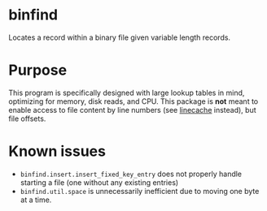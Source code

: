 binfind
=======

Locates a record within a binary file given variable length records.

# Purpose
This program is specifically designed with large lookup tables in mind, optimizing for memory, disk reads, and CPU. This
package is **not** meant to enable access to file content by line numbers 
(see [linecache](https://docs.python.org/3/library/linecache.html) instead), but file offsets.

# Known issues
- `binfind.insert.insert_fixed_key_entry` does not properly handle starting a file (one without any existing entries)
- `binfind.util.space` is unnecessarily inefficient due to moving one byte at a time.
